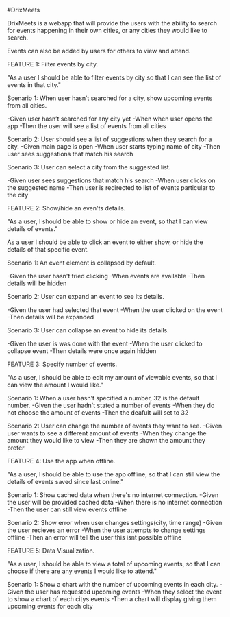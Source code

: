#DrixMeets

DrixMeets is a webapp that will provide the users with the ability to search for events happening in their own cities, or any cities they would like to search.

Events can also be added by users for others to view and attend.


FEATURE 1: Filter events by city.

"As a user I should be able to filter events by city so that I can see the list of events in that city."

Scenario 1: When user hasn’t searched for a city, show upcoming events from all cities. 

-Given user hasn’t searched for any city yet 
-When when user opens the app 
-Then the user will see a list of events from all cities

Scenario 2: User should see a list of suggestions when they search for a city. 
-Given main page is open 
-When user starts typing name of city 
-Then user sees suggestions that match his search

Scenario 3: User can select a city from the suggested list. 

-Given user sees suggestions that match his search 
-When user clicks on the suggested name 
-Then user is redirected to list of events particular to the city


FEATURE 2: Show/hide an even'ts details.

"As a user, I should be able to show or hide an event, so that I can view details of events."

 As a user I should be able to click an event to either show, or hide the details of that specific event.

Scenario 1: An event element is collapsed by default. 

-Given the user hasn't tried clicking
-When events are available
-Then details will be hidden

Scenario 2: User can expand an event to see its details.

-Given the user had selected that event
-When the user clicked on the event
-Then details will be expanded

Scenario 3: User can collapse an event to hide its details.

-Given the user is was done with the event
-When the user clicked to collapse event
-Then details were once again hidden


FEATURE 3: Specify number of events.

"As a user, I should be able to edit my amount of viewable events, so that I can view the amount I would like."

Scenario 1: When a user hasn't specified a number, 32 is the default number.
-Given the user hadn't stated a number of events
-When they do not choose the amount of events
-Then the deafult will set to 32

Scenario 2: User can change the number of events they want to see.
-Given user wants to see a different amount of events
-When they change the amount they would like to view
-Then they are shown the amount they prefer


FEATURE 4: Use the app when offline.

"As a user, I should be able to use the app offline, so that I can still view the details of events saved since last online."

Scenario 1: Show cached data when there's no internet connection.
-Given the user will be provided cached data
-When there is no internet connection
-Then the user can still view events offline

Scenario 2: Show error when user changes settings(city, time range)
-Given the user recieves an error
-When the user attempts to change settings offline
-Then an error will tell the user this isnt possible offline


FEATURE 5: Data Visualization.

"As a user, I should be able to view a total of upcoming events, so that I can choose if there are any events I would like to attend."

Scenario 1: Show a chart with the number of upcoming events in each city.
-Given the user has requested upcoming events
-When they select the event to show a chart of each citys events
-Then a chart will display giving them upcoming events for each city
